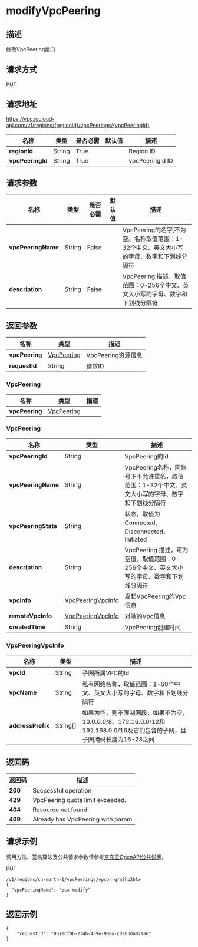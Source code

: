 # modifyVpcPeering


## 描述
修改VpcPeering接口

## 请求方式
PUT

## 请求地址
https://vpc.jdcloud-api.com/v1/regions/{regionId}/vpcPeerings/{vpcPeeringId}

|名称|类型|是否必需|默认值|描述|
|---|---|---|---|---|
|**regionId**|String|True| |Region ID|
|**vpcPeeringId**|String|True| |vpcPeeringId ID|

## 请求参数
|名称|类型|是否必需|默认值|描述|
|---|---|---|---|---|
|**vpcPeeringName**|String|False| |VpcPeering的名字,不为空。名称取值范围：1-32个中文、英文大小写的字母、数字和下划线分隔符|
|**description**|String|False| |VpcPeering 描述，取值范围：0-256个中文、英文大小写的字母、数字和下划线分隔符|


## 返回参数
|名称|类型|描述|
|---|---|---|
|**vpcPeering**|[VpcPeering](#user-content-vpcpeering)|VpcPeering资源信息|
|**requestId**|String|请求ID|

### <div id="user-content-vpcpeering">VpcPeering</div>
|名称|类型|描述|
|---|---|---|
|**vpcPeering**|[VpcPeering](#user-content-vpcpeering)| |
### <div id="user-content-vpcpeering">VpcPeering</div>
|名称|类型|描述|
|---|---|---|
|**vpcPeeringId**|String|VpcPeering的Id|
|**vpcPeeringName**|String|VpcPeering名称，同账号下不允许重名，取值范围：1-32个中文、英文大小写的字母、数字和下划线分隔符|
|**vpcPeeringState**|String|状态，取值为Connected，Disconnected，Initiated|
|**description**|String|VpcPeering 描述，可为空值，取值范围：0-256个中文、英文大小写的字母、数字和下划线分隔符|
|**vpcInfo**|[VpcPeeringVpcInfo](#user-content-vpcpeeringvpcinfo)|发起VpcPeering的Vpc信息|
|**remoteVpcInfo**|[VpcPeeringVpcInfo](#user-content-vpcpeeringvpcinfo)|对端的Vpc信息|
|**createdTime**|String|VpcPeering创建时间|
### <div id="user-content-vpcpeeringvpcinfo">VpcPeeringVpcInfo</div>
|名称|类型|描述|
|---|---|---|
|**vpcId**|String|子网所属VPC的Id|
|**vpcName**|String|私有网络名称，取值范围：1-60个中文、英文大小写的字母、数字和下划线分隔符|
|**addressPrefix**|String[]|如果为空，则不限制网段，如果不为空，10.0.0.0/8、172.16.0.0/12和192.168.0.0/16及它们包含的子网，且子网掩码长度为16-28之间|

## 返回码
|返回码|描述|
|---|---|
|**200**|Successful operation|
|**429**|VpcPeering quota limit exceeded.|
|**404**|Resource not found|
|**409**|Already has VpcPeering with param|

## 请求示例
调用方法、签名算法及公共请求参数请参考[京东云OpenAPI公共说明](https://docs.jdcloud.com/common-declaration/api/introduction)。

PUT
```
/v1/regions/cn-north-1/vpcPeerings/vpcpr-qrn8hp2btw
{
  "vpcPeeringName": "zcx-modify"
}

```

## 返回示例
```
{
    "requestId": "061ecf0b-234b-439e-900a-cda03da071a6"
}
```
